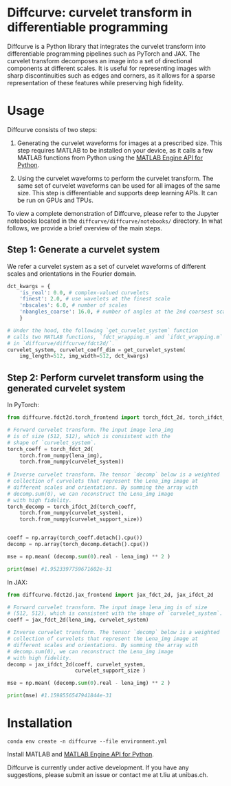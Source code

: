 


Diffcurve: curvelet transform in differentiable programming
=====================================


Diffcurve is a Python library that integrates the curvelet transform into differentiable programming pipelines such as PyTorch and JAX. The curvelet transform decomposes an image into a set of directional components at different scales. It is useful for representing images with sharp discontinuities such as edges and corners, as it allows for a sparse representation of these features while preserving high fidelity.


# Usage 

Diffcurve consists of two steps:

1. Generating the curvelet waveforms for images at a prescribed size. This step  requires MATLAB to be installed on your device, as it calls a few MATLAB functions from Python using the [MATLAB Engine API for Python](https://www.mathworks.com/help/matlab/matlab-engine-for-python.html).

2. Using the curvelet waveforms to perform the curvelet transform. The same set of curvelet waveforms can be used for all images of the same size. This step is differentiable and supports deep learning APIs. It can be run on GPUs and TPUs.


To view a complete demonstration of Diffcurve, please refer to the Jupyter notebooks located in the `diffcurve/diffcurve/notebooks/` directory. In what follows, we provide a brief overview of the main steps.


## Step 1: Generate a curvelet system

We refer a curvelet system as a set of curvelet waveforms of different scales and orientations in the Fourier domain.

```python
dct_kwargs = {
    'is_real': 0.0, # complex-valued curvelets
    'finest': 2.0, # use wavelets at the finest scale
    'nbscales': 6.0, # number of scales
    'nbangles_coarse': 16.0, # number of angles at the 2nd coarsest scale
    }

# Under the hood, the following `get_curvelet_system` function
# calls two MATLAB functions, `fdct_wrapping.m` and `ifdct_wrapping.m`
# in `diffcurve/diffcurve/fdct2d/`.
curvelet_system, curvelet_coeff_dim = get_curvelet_system(
    img_length=512, img_width=512, dct_kwargs)
```


## Step 2: Perform curvelet transform using the generated curvelet system



In PyTorch:

```python
from diffcurve.fdct2d.torch_frontend import torch_fdct_2d, torch_ifdct_2d

# Forward curvelet transform. The input image lena_img
# is of size (512, 512), which is consistent with the 
# shape of `curvelet_system`.
torch_coeff = torch_fdct_2d(
    torch.from_numpy(lena_img),
    torch.from_numpy(curvelet_system)) 
                            
# Inverse curvelet transform. The tensor `decomp` below is a weighted 
# collection of curvelets that represent the Lena_img image at 
# different scales and orientations. By summing the array with
# decomp.sum(0), we can reconstruct the Lena_img image 
# with high fidelity.
torch_decomp = torch_ifdct_2d(torch_coeff,
    torch.from_numpy(curvelet_system),
    torch.from_numpy(curvelet_support_size))


coeff = np.array(torch_coeff.detach().cpu())
decomp = np.array(torch_decomp.detach().cpu())

mse = np.mean( (decomp.sum(0).real - lena_img) ** 2 )

print(mse) #1.9523397759671602e-31

```

In JAX:

```python
from diffcurve.fdct2d.jax_frontend import jax_fdct_2d, jax_ifdct_2d

# Forward curvelet transform. The input image lena_img is of size 
# (512, 512), which is consistent with the shape of `curvelet_system`.
coeff = jax_fdct_2d(lena_img, curvelet_system)

# Inverse curvelet transform. The tensor `decomp` below is a weighted 
# collection of curvelets that represent the Lena_img image at 
# different scales and orientations. By summing the array with
# decomp.sum(0), we can reconstruct the Lena_img image 
# with high fidelity.
decomp = jax_ifdct_2d(coeff, curvelet_system,
                      curvelet_support_size )

mse = np.mean( (decomp.sum(0).real - lena_img) ** 2 )

print(mse) #1.1598556547941844e-31

```




# Installation

```
conda env create -n diffcurve --file environment.yml
```

Install MATLAB and [MATLAB Engine API for Python](https://www.mathworks.com/help/matlab/matlab-engine-for-python.html).



Diffcurve is currently under active development. If you have any suggestions, please submit an issue or contact me at t.liu at unibas.ch.